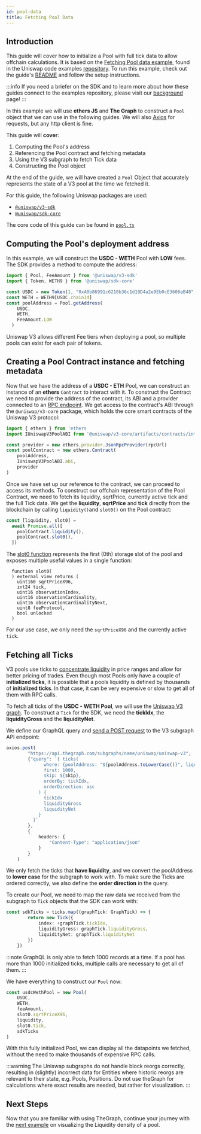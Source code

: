 ```yaml
---
id: pool-data
title: Fetching Pool Data
---
```


## Introduction

This guide will cover how to initialize a Pool with full tick data to allow offchain calculations. It is based on the [Fetching Pool data example](https://github.com/Uniswap/examples/tree/main/v3-sdk/pool-data), found in the Uniswap code examples [repository](https://github.com/Uniswap/examples). To run this example, check out the guide's [README](https://github.com/Uniswap/examples/blob/main/v3-sdk/pool-data/README.md) and follow the setup instructions.

:::info
If you need a briefer on the SDK and to learn more about how these guides connect to the examples repository, please visit our [background](./01-background.md) page!
:::

In this example we will use **ethers JS** and **The Graph** to construct a `Pool` object that we can use in the following guides. We will also [Axios](https://axios-http.com/docs/intro) for requests, but any http client is fine.

This guide will **cover**:

1. Computing the Pool's address
2. Referencing the Pool contract and fetching metadata
3. Using the V3 subgraph to fetch Tick data
4. Constructing the Pool object

At the end of the guide, we will have created a `Pool` Object that accurately represents the state of a V3 pool at the time we fetched it.

For this guide, the following Uniswap packages are used:
  
- [`@uniswap/v3-sdk`](https://www.npmjs.com/package/@uniswap/v3-sdk)
- [`@uniswap/sdk-core`](https://www.npmjs.com/package/@uniswap/sdk-core)

The core code of this guide can be found in [`pool.ts`](https://github.com/Uniswap/examples/tree/main/v3-sdk/pool-data/src/lib/pool.ts)

## Computing the Pool's deployment address

In this example, we will construct the **USDC - WETH** Pool with **LOW** fees. The SDK provides a method to compute the address:

```typescript
import { Pool, FeeAmount } from '@uniswap/v3-sdk'
import { Token, WETH9 } from '@uniswap/sdk-core'

const USDC = new Token(1, "0xA0b86991c6218b36c1d19D4a2e9Eb0cE3606eB48", 6)
const WETH = WETH9[USDC.chainId]
const poolAddress = Pool.getAddress(
    USDC, 
    WETH, 
    FeeAmount.LOW
  )
```

Uniswap V3 allows different Fee tiers when deploying a pool, so multiple pools can exist for each pair of tokens.

## Creating a Pool Contract instance and fetching metadata

Now that we have the address of a **USDC - ETH** Pool, we can construct an instance of an **ethers** `Contract` to interact with it.
To construct the Contract we need to provide the address of the contract, its ABI and a provider connected to an [RPC endpoint](https://docs.infura.io/infura/getting-started). We get access to the contract's ABI through the `@uniswap/v3-core` package, which holds the core smart contracts of the Uniswap V3 protocol:

```typescript
import { ethers } from 'ethers
import IUniswapV3PoolABI from '@uniswap/v3-core/artifacts/contracts/interfaces/IUniswapV3Pool.sol/IUniswapV3Pool.json'

const provider = new ethers.provider.JsonRpcProvider(rpcUrl)
const poolContract = new ethers.Contract(
    poolAddress,
    IUniswapV3PoolABI.abi,
    provider
)
```

Once we have set up our reference to the contract, we can proceed to access its methods. To construct our offchain representation of the Pool Contract, we need to fetch its liquidity, sqrtPrice, currently active tick and the full Tick data.
We get the **liquidity**, **sqrtPrice** and **tick** directly from the blockchain by calling `liquidity()`and `slot0()` on the Pool contract:

```typescript
const [liquidity, slot0] =
  await Promise.all([
    poolContract.liquidity(),
    poolContract.slot0(),
  ])
```

The [slot0 function](../../../../contracts/v3/reference/core/interfaces/pool/IUniswapV3PoolState.md#slot0) represents the first (0th) storage slot of the pool and exposes multiple useful values in a single function:

```solidity
  function slot0(
  ) external view returns (
    uint160 sqrtPriceX96, 
    int24 tick, 
    uint16 observationIndex, 
    uint16 observationCardinality, 
    uint16 observationCardinalityNext, 
    uint8 feeProtocol, 
    bool unlocked
  )
```

For our use case, we only need the `sqrtPriceX96` and the currently active `tick`.

## Fetching all Ticks

V3 pools use ticks to [concentrate liquidity](../../../concepts/protocol/concentrated-liquidity.md) in price ranges and allow for better pricing of trades.
Even though most Pools only have a couple of **initialized ticks**, it is possible that a pools liquidity is defined by thousands of **initialized ticks**.
In that case, it can be very expensive or slow to get all of them with RPC calls.

To fetch all ticks of the **USDC - WETH Pool**, we will use the [Uniswap V3 graph](../../../../api/subgraph/overview.md).
To construct a `Tick` for the SDK, we need the **tickIdx**, the **liquidityGross** and the **liquidityNet**.

We define our GraphQL query and [send a POST request](https://axios-http.com/docs/post_example) to the V3 subgraph API endpoint:

```typescript
axios.post(
        "https://api.thegraph.com/subgraphs/name/uniswap/uniswap-v3",
        {"query": `{ ticks(
              where: {poolAddress: "${poolAddress.toLowerCase()}", liquidityNet_not: "0"}
              first: 1000,
              skip: ${skip},
              orderBy: tickIdx,
              orderDirection: asc
            ) {
              tickIdx
              liquidityGross
              liquidityNet
            }
          }`
        },
        {
            headers: {
                "Content-Type": "application/json"
            }
        }
    )
```

We only fetch the ticks that **have liquidity**, and we convert the poolAddress to **lower case** for the subgraph to work with. To make sure the Ticks are ordered correctly, we also define the **order direction** in the query.

To create our Pool, we need to map the raw data we received from the subgraph to `Tick` objects that the SDK can work with:

```typescript
const sdkTicks = ticks.map((graphTick: GraphTick) => {
        return new Tick({
            index: +graphTick.tickIdx,
            liquidityGross: graphTick.liquidityGross,
            liquidityNet: graphTick.liquidityNet
        })
    })
```

:::note
GraphQL is only able to fetch 1000 records at a time. If a pool has more than 1000 initialized ticks, multiple calls are necessary to get all of them.
:::

We have everything to construct our `Pool` now:

```typescript
const usdcWethPool = new Pool(
    USDC,
    WETH,
    feeAmount,
    slot0.sqrtPriceX96,
    liquidity,
    slot0.tick,
    sdkTicks
)
```

With this fully initialized Pool, we can display all the datapoints we fetched, without the need to make thousands of expensive RPC calls.

:::warning
The Uniswap subgraphs do not handle block reorgs correctly, resulting in (slightly) incorrect data for Entities where historic reorgs are relevant to their state, e.g. Pools, Positions.
Do not use theGraph for calculations where exact results are needed, but rather for visualization.
:::

## Next Steps

Now that you are familiar with using TheGraph, continue your journey with the [next example](./03-active-liquidity.md) on visualizing the Liquidity density of a pool.
